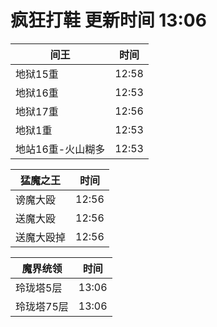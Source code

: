 # 疯狂打鞋 更新时间 13:06

| 间王   | 时间    |
|--------|-------|
| 地狱15重 | 12:58 |
| 地狱16重 | 12:53 |
| 地狱17重 | 12:56 |
| 地狱1重 | 12:53 |
| 地站16重-火山糊多 | 12:53 |

| 猛魔之王   | 时间    |
|--------|-------|
| 谤魔大殴 | 12:56 |
| 送魔大殴 | 12:56 |
| 送魔大殴掉 | 12:56 |

| 魔界统领   | 时间    |
|--------|-------|
| 玲珑塔5层 | 13:06 |
| 玲珑塔75层 | 13:06 |